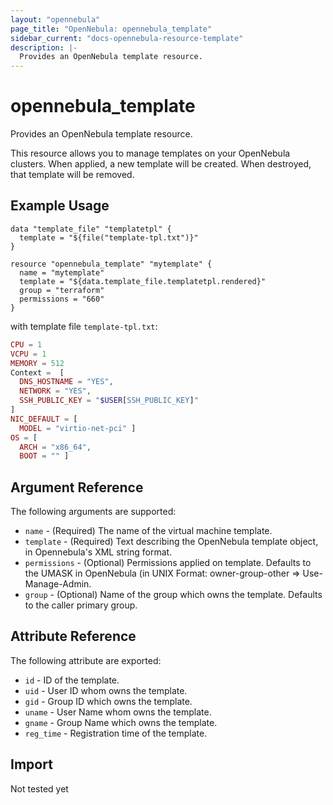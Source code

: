 ```yaml
---
layout: "opennebula"
page_title: "OpenNebula: opennebula_template"
sidebar_current: "docs-opennebula-resource-template"
description: |-
  Provides an OpenNebula template resource.
---
```


# opennebula_template

Provides an OpenNebula template resource.

This resource allows you to manage templates on your OpenNebula clusters. When applied,
a new template will be created. When destroyed, that template will be removed.

## Example Usage

```hcl
data "template_file" "templatetpl" {
  template = "${file("template-tpl.txt")}"
}

resource "opennebula_template" "mytemplate" {
  name = "mytemplate"
  template = "${data.template_file.templatetpl.rendered}"
  group = "terraform"
  permissions = "660"
}
```

with template file `template-tpl.txt`:
```php
CPU = 1
VCPU = 1
MEMORY = 512
Context =  [ 
  DNS_HOSTNAME = "YES",
  NETWORK = "YES",
  SSH_PUBLIC_KEY = "$USER[SSH_PUBLIC_KEY]"
]
NIC_DEFAULT = [
  MODEL = "virtio-net-pci" ]
OS = [
  ARCH = "x86_64",
  BOOT = "" ]
```

## Argument Reference

The following arguments are supported:

* `name` - (Required) The name of the virtual machine template.
* `template` - (Required) Text describing the OpenNebula template object, in Opennebula's XML string format.
* `permissions` - (Optional) Permissions applied on template. Defaults to the UMASK in OpenNebula (in UNIX Format: owner-group-other => Use-Manage-Admin.
* `group` - (Optional) Name of the group which owns the template. Defaults to the caller primary group.

## Attribute Reference

The following attribute are exported:
* `id` - ID of the template.
* `uid` - User ID whom owns the template.
* `gid` - Group ID which owns the template.
* `uname` - User Name whom owns the template.
* `gname` - Group Name which owns the template.
* `reg_time` - Registration time of the template.

## Import

Not tested yet



